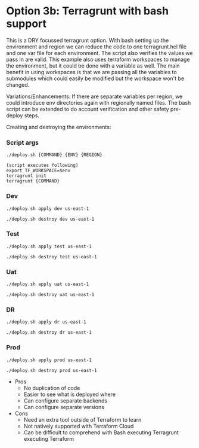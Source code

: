 # Option 3b: Terragrunt with bash support

This is a DRY focussed terragrunt option. With bash setting up the environment and region we can reduce the code to one 
terragrunt.hcl file and one var file for each environment. The script also verifies the values we pass in are valid.
This example also uses terraform workspaces to manage the environment, but it could be done with a variable as well.
The main benefit in using workspaces is that we are passing all the variables to submodules which could easily be 
modified but the workspace won't be changed.

Variations/Enhancements:
If there are separate variables per region, we could introduce env directories again with regionally named files.
The bash script can be extended to do account verification and other safety pre-deploy steps.


Creating and destroying the environments:

### Script args
```
./deploy.sh {COMMAND} {ENV} {REGION}

(script executes following)
export TF_WORKSPACE=$env
terragrunt init
terragrunt {COMMAND}
```

### Dev 
```
./deploy.sh apply dev us-east-1 

./deploy.sh destroy dev us-east-1
```

### Test 
```
./deploy.sh apply test us-east-1

./deploy.sh destroy test us-east-1
```

### Uat
```
./deploy.sh apply uat us-east-1

./deploy.sh destroy uat us-east-1
```

### DR
```
./deploy.sh apply dr us-east-1

./deploy.sh destroy dr us-east-1
```

### Prod 
```
./deploy.sh apply prod us-east-1

./deploy.sh destroy prod us-east-1
```


- Pros 
    - No duplication of code
    - Easier to see what is deployed where
    - Can configure separate backends
    - Can configure separate versions
- Cons
    - Need an extra tool outside of Terraform to learn
    - Not natively supported with Terraform Cloud
    - Can be difficult to comprehend with Bash executing Terragrunt executing Terraform
